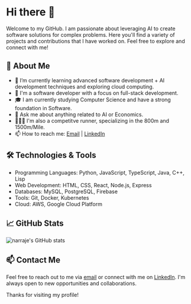 # Hi there 👋

Welcome to my GitHub. I am passionate about leveraging AI to create software solutions for complex problems. Here you'll find a variety of projects and contributions that I have worked on. Feel free to explore and connect with me!

## 🚀 About Me

- 🌱 I’m currently learning advanced software development + AI development techniques and exploring cloud computing.
- 💼 I'm a software developer with a focus on full-stack development.
- 🎓 I am currently studying Computer Science and have a strong foundation in Software.
- 💬 Ask me about anything related to AI or Economics.
- 🏃🏻‍♂️ I'm also a competitve runner, specializing in the 800m and 1500m/Mile.
- 📫 How to reach me: [Email](mailto:arraje.n@northeastern.edu) | [LinkedIn](https://www.linkedin.com/in/nicoarraje/)

## 🛠️ Technologies & Tools

- Programming Languages: Python, JavaScript, TypeScript, Java, C++, Lisp
- Web Development: HTML, CSS, React, Node.js, Express
- Databases: MySQL, PostgreSQL, Firebase
- Tools: Git, Docker, Kubernetes
- Cloud: AWS, Google Cloud Platform

## 📈 GitHub Stats

![narraje's GitHub stats](https://github-readme-stats.vercel.app/api?username=narraje&show_icons=true&theme=radical)


## 📫 Contact Me

Feel free to reach out to me via [email](mailto:arraje.n@northeastern.edu) or connect with me on [LinkedIn](https://www.linkedin.com/in/nicoarraje/). I'm always open to new opportunities and collaborations.

Thanks for visiting my profile!
